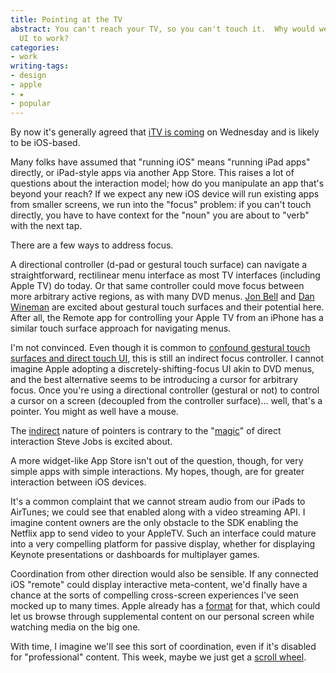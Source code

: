 ```yaml
---
title: Pointing at the TV
abstract: You can't reach your TV, so you can't touch it.  Why would we expect touch-oriented
  UI to work?
categories:
- work
writing-tags:
- design
- apple
- ★
- popular
---
```


By now it's generally agreed that [iTV is coming][1] on Wednesday and is likely to be iOS-based.

Many folks have assumed that "running iOS" means "running iPad apps" directly, or iPad-style apps via another App Store.  This raises a lot of questions about the interaction model; how do you manipulate an app that's beyond your reach?  If we expect any new iOS device will run existing apps from smaller screens, we run into the "focus" problem: if you can't touch directly, you have to have context for the "noun" you are about to "verb" with the next tap.

There are a few ways to address focus.

A directional controller (d-pad or gestural touch surface) can navigate a straightforward, rectilinear menu interface as most TV interfaces (including Apple TV) do today.  Or that same controller could move focus between more arbitrary active regions, as with many DVD menus.  [Jon Bell][2] and [Dan Wineman][3] are excited about gestural touch surfaces and their potential here.  After all, the Remote app for controlling your Apple TV from an iPhone has a similar touch surface approach for navigating menus.

I'm not convinced.  Even though it is common to [confound gestural touch surfaces and direct touch UI][4], this is still an indirect focus controller.  I cannot imagine Apple adopting a discretely-shifting-focus UI akin to DVD menus, and the best alternative seems to be introducing a cursor for arbitrary focus.  Once you're using a directional controller (gestural or not) to control a cursor on a screen (decoupled from the controller surface)… well, that's a pointer.  You might as well have a mouse.

The [indirect][5] nature of pointers is contrary to the "[magic][6]" of direct interaction Steve Jobs is excited about.

A more widget-like App Store isn't out of the question, though, for very simple apps with simple interactions.  My hopes, though, are for greater interaction between iOS devices.

It's a common complaint that we cannot stream audio from our iPads to AirTunes; we could see that enabled along with a video streaming API.  I imagine content owners are the only obstacle to the SDK enabling the Netflix app to send video to your AppleTV.  Such an interface could mature into a very compelling platform for passive display, whether for displaying Keynote presentations or dashboards for multiplayer games.

Coordination from other direction would also be sensible.  If any connected iOS "remote" could display interactive meta-content, we'd finally have a chance at the sorts of compelling cross-screen experiences I've seen mocked up to many times.  Apple already has a [format][7] for that, which could let us browse through supplemental content on our personal screen while watching media on the big one.

With time, I imagine we'll see this sort of coordination, even if it's disabled for "professional" content.  This week, maybe we just get a [scroll wheel][8].

   [1]: http://kevinrose.com/blogg/2010/8/21/why-apples-itv-will-change-everything.html
   [2]: http://designdare.com/
   [3]: http://venomousporridge.com/post/1014900307/itv-speculation
   [4]: http://www.goinvo.com/the-end-of-the-mouse/
   [5]: http://www.monticello.org/reports/interests/polygraph.html
   [6]: http://daringfireball.net/linked/2010/06/21/duncan-wilcox
   [7]: http://www.apple.com/itunes/lp-and-extras/
   [8]: http://www.therussiansusedapencil.com/post/1006628084/controlling-apple-tv
